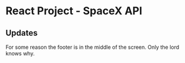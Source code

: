 # React Project - SpaceX API

## Updates

For some reason the footer is in the middle of the screen. Only the lord knows why.